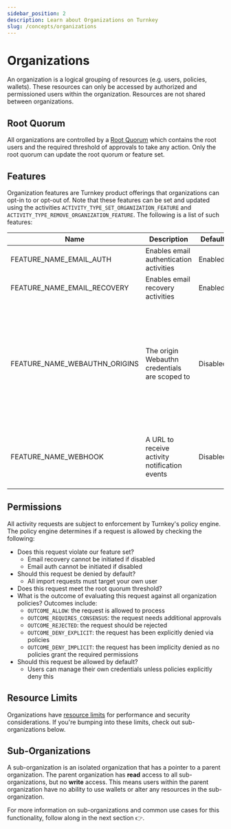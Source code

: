 ```yaml
---
sidebar_position: 2
description: Learn about Organizations on Turnkey
slug: /concepts/organizations
---
```


# Organizations

An organization is a logical grouping of resources (e.g. users, policies, wallets). These resources can only be accessed by authorized and permissioned users within the organization. Resources are not shared between organizations.

## Root Quorum

All organizations are controlled by a [Root Quorum](/concepts/users/root-quorum) which contains the root users and the required threshold of approvals to take any action. Only the root quorum can update the root quorum or feature set.

## Features

Organization features are Turnkey product offerings that organizations can opt-in to or opt-out of. Note that these features can be set and updated using the activities `ACTIVITY_TYPE_SET_ORGANIZATION_FEATURE` and `ACTIVITY_TYPE_REMOVE_ORGANIZATION_FEATURE`. The following is a list of such features:

| Name                          | Description                                   | Default  | Notes                                                                                                                                                                                                                                                                              |
| ----------------------------- | --------------------------------------------- | -------- | ---------------------------------------------------------------------------------------------------------------------------------------------------------------------------------------------------------------------------------------------------------------------------------- |
| FEATURE_NAME_EMAIL_AUTH       | Enables email authentication activities       | Enabled  | Can only be initiated by a parent organization for a sub-organization.                                                                                                                                                                                                             |
| FEATURE_NAME_EMAIL_RECOVERY   | Enables email recovery activities             | Enabled  | Can only be initiated by a parent organization for a sub-organization.                                                                                                                                                                                                             |
| FEATURE_NAME_WEBAUTHN_ORIGINS | The origin Webauthn credentials are scoped to | Disabled | Parent organization feature applies to all sub-organizations. <br></br><br></br> If not enabled, sub-organizations default to allowing all origins: "\*". For Passkey WaaS, we highly recommend enabling this feature. <br></br><br></br> Example value: "https://www.turnkey.com" |
| FEATURE_NAME_WEBHOOK          | A URL to receive activity notification events | Disabled | This feature is currently experimental. <br></br><br></br> Example value: "https://your.service.com/webhook"                                                                                                                                                                       |

## Permissions

All activity requests are subject to enforcement by Turnkey's policy engine. The policy engine determines if a request is allowed by checking the following:

- Does this request violate our feature set?
  - Email recovery cannot be initiated if disabled
  - Email auth cannot be initiated if disabled
- Should this request be denied by default?
  - All import requests must target your own user
- Does this request meet the root quorum threshold?
- What is the outcome of evaluating this request against all organization policies? Outcomes include:
  - `OUTCOME_ALLOW`: the request is allowed to process
  - `OUTCOME_REQUIRES_CONSENSUS`: the request needs additional approvals
  - `OUTCOME_REJECTED`: the request should be rejected
  - `OUTCOME_DENY_EXPLICIT`: the request has been explicitly denied via policies
  - `OUTCOME_DENY_IMPLICIT`: the request has been implicity denied as no policies grant the required permissions
- Should this request be allowed by default?
  - Users can manage their own credentials unless policies explicitly deny this

## Resource Limits

Organizations have [resource limits](../getting-started/resource-limits.md) for performance and security considerations. If you're bumping into these limits, check out sub-organizations below.

## Sub-Organizations

A sub-organization is an isolated organization that has a pointer to a parent organization. The parent organization has **read** access to all sub-organizations, but no **write** access. This means users within the parent organization have no ability to use wallets or alter any resources in the sub-organization.

For more information on sub-organizations and common use cases for this functionality, follow along in the next section 👉.
